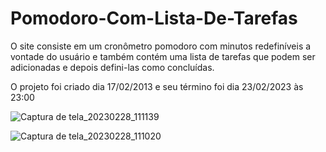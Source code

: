 # Pomodoro-Com-Lista-De-Tarefas
O site consiste em um cronômetro pomodoro com minutos redefiníveis a vontade do usuário e também contém uma lista de tarefas que podem ser adicionadas e depois defini-las como concluídas.

O projeto foi criado dia 17/02/2013 e seu término foi dia 23/02/2023 às 23:00


![Captura de tela_20230228_111139](https://user-images.githubusercontent.com/97699477/221878927-5261587e-1cf9-4ba9-bb86-b08299704076.png)


![Captura de tela_20230228_111020](https://user-images.githubusercontent.com/97699477/221878958-e3e0fed8-b288-4ed3-ae06-e83d04ccc62c.png)

